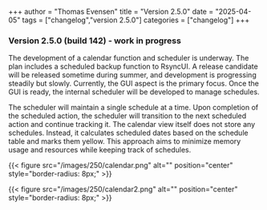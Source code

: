+++
author = "Thomas Evensen"
title = "Version 2.5.0"
date = "2025-04-05"
tags = ["changelog","version 2.5.0"]
categories = ["changelog"]
+++

### Version 2.5.0 (build 142) - work in progress

The development of a calendar function and scheduler is underway. The plan includes a scheduled backup function to RsyncUI. A release candidate will be released sometime during summer, and development is progressing steadily but slowly. Currently, the GUI aspect is the primary focus. Once the GUI is ready, the internal scheduler will be developed to manage schedules.

The scheduler will maintain a single schedule at a time. Upon completion of the scheduled action, the scheduler will transition to the next scheduled action and continue tracking it. The calendar view itself does not store any schedules. Instead, it calculates scheduled dates based on the schedule table and marks them yellow. This approach aims to minimize memory usage and resources while keeping track of schedules.

{{< figure src="/images/250/calendar.png" alt="" position="center" style="border-radius: 8px;" >}}

{{< figure src="/images/250/calendar2.png" alt="" position="center" style="border-radius: 8px;" >}}

